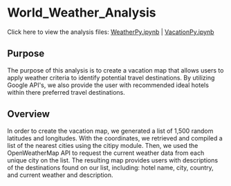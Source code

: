 # World_Weather_Analysis
Click here to view the analysis files: [WeatherPy.ipynb](https://github.com/caseychen3605/World_Weather_Analysis/blob/main/WeatherPy.ipynb) | [VacationPy.ipynb](https://github.com/caseychen3605/World_Weather_Analysis/blob/main/VacationPy.ipynb)

## Purpose
The purpose of this analysis is to create a vacation map that allows users to apply weather criteria to identify potential travel destinations. By utilizing Google API's, we also provide the user with recommended ideal hotels within there preferred travel destinations.

## Overview
In order to create the vacation map, we generated a list of 1,500 random latitudes and longitudes. With the coordinates, we retrieved and compiled a list of the nearest cities using the citipy module. Then, we used the OpenWeatherMap API to request the current weather data from each unique city on the list. The resulting map provides users with descriptions of the destinations found on our list, including: hotel name, city, country, and current weather and description.
